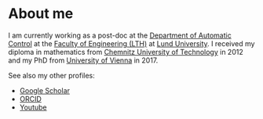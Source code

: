 # About me
I am currently working as a post-doc at the [Department of Automatic Control](http://control.lth.se) at the [Faculty of Engineering (LTH)](https://www.lth.se) at [Lund University](https://www.lu.se). I received my diploma in mathematics from [Chemnitz University of Technology](https://www.tu-chemnitz.de) in 2012 and my PhD from [University of Vienna](https://www.univie.ac.at) in 2017.

See also my other profiles:
- [Google Scholar](https://scholar.google.com/citations?user=Hrr1deoAAAAJ)
- [ORCID](https://orcid.org/0000-0001-8110-6007)
- [Youtube](https://youtube.com/@sbanert)
